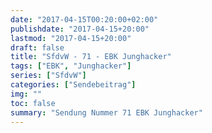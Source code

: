 ```yaml
---
date: "2017-04-15T00:20:00+02:00"
publishdate: "2017-04-15+20:00"
lastmod: "2017-04-15+20:00"
draft: false
title: "SfdvW - 71 - EBK Junghacker"
tags: ["EBK", "Junghacker"]
series: ["SfdvW"]
categories: ["Sendebeitrag"]
img: ""
toc: false
summary: "Sendung Nummer 71 EBK Junghacker"
---
```


<div id="example"></div>
<script src="https://cdn.podlove.org/web-player/embed.js"></script>

<script>
  podlovePlayer('#example', '/blog/sfdvw71.json');
</script>
